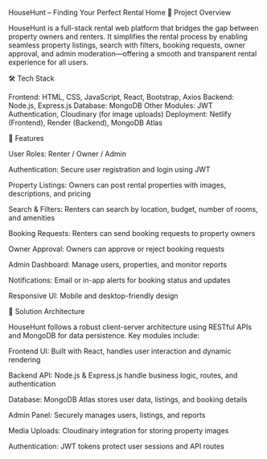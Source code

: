 HouseHunt – Finding Your Perfect Rental Home
📌 Project Overview

HouseHunt is a full-stack rental web platform that bridges the gap between property owners and renters. It simplifies the rental process by enabling seamless property listings, search with filters, booking requests, owner approval, and admin moderation—offering a smooth and transparent rental experience for all users.

🛠️ Tech Stack

Frontend: HTML, CSS, JavaScript, React, Bootstrap, Axios
Backend: Node.js, Express.js
Database: MongoDB
Other Modules: JWT Authentication, Cloudinary (for image uploads)
Deployment: Netlify (Frontend), Render (Backend), MongoDB Atlas

🔧 Features

User Roles: Renter / Owner / Admin

Authentication: Secure user registration and login using JWT

Property Listings: Owners can post rental properties with images, descriptions, and pricing

Search & Filters: Renters can search by location, budget, number of rooms, and amenities

Booking Requests: Renters can send booking requests to property owners

Owner Approval: Owners can approve or reject booking requests

Admin Dashboard: Manage users, properties, and monitor reports

Notifications: Email or in-app alerts for booking status and updates

Responsive UI: Mobile and desktop-friendly design

🧩 Solution Architecture

HouseHunt follows a robust client-server architecture using RESTful APIs and MongoDB for data persistence. Key modules include:

Frontend UI: Built with React, handles user interaction and dynamic rendering

Backend API: Node.js & Express.js handle business logic, routes, and authentication

Database: MongoDB Atlas stores user data, listings, and booking details

Admin Panel: Securely manages users, listings, and reports

Media Uploads: Cloudinary integration for storing property images

Authentication: JWT tokens protect user sessions and API routes


